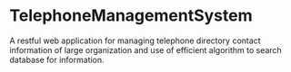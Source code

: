 TelephoneManagementSystem
=========================

A restful web application for managing telephone directory contact information of large organization and use of efficient algorithm to search database for information.
